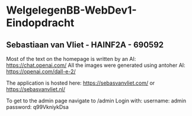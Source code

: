 # WelgelegenBB-WebDev1-Eindopdracht
## Sebastiaan van Vliet - HAINF2A - 690592

Most of the text on the homepage is written by an AI: https://chat.openai.com/
All the images were generated using antoher AI: https://openai.com/dall-e-2/

The application is hosted here: https://sebasvanvliet.com/ or https://sebasvanvliet.nl/

To get to the admin page navigate to /admin
Login with:
username: admin
password: q99VkniykDsa